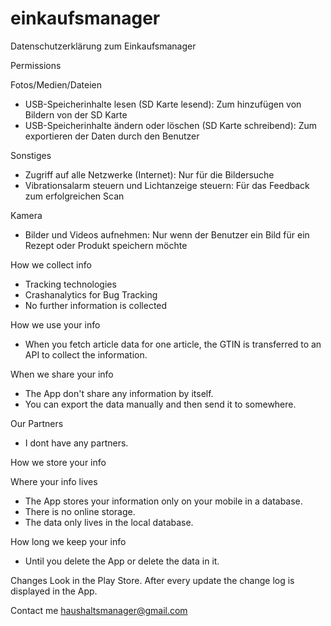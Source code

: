# einkaufsmanager
Datenschutzerklärung zum Einkaufsmanager

Permissions

Fotos/Medien/Dateien
- USB-Speicherinhalte lesen (SD Karte lesend): Zum hinzufügen von Bildern von der SD Karte
- USB-Speicherinhalte ändern oder löschen (SD Karte schreibend): Zum exportieren der Daten durch den Benutzer

Sonstiges
- Zugriff auf alle Netzwerke (Internet): Nur für die Bildersuche
- Vibrationsalarm steuern und Lichtanzeige steuern: Für das Feedback zum erfolgreichen Scan

Kamera
- Bilder und Videos aufnehmen: Nur wenn der Benutzer ein Bild für ein Rezept oder Produkt speichern möchte

How we collect info
- Tracking technologies
- Crashanalytics for Bug Tracking
- No further information is collected

How we use your info
- When you fetch article data for one article, the GTIN is transferred to an API to collect the information.

When we share your info
- The App don't share any information by itself. 
- You can export the data manually and then send it to somewhere.

Our Partners
- I dont have any partners.

How we store your info

Where your info lives
- The App stores your information only on your mobile in a database. 
- There is no online storage.
- The data only lives in the local database.

How long we keep your info
- Until you delete the App or delete the data in it.


Changes
  Look in the Play Store.
  After every update the change log is displayed in the App.

Contact me
  haushaltsmanager@gmail.com
